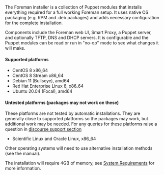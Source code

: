 
The Foreman installer is a collection of Puppet modules that installs everything required for a full working Foreman setup.  It uses native OS packaging (e.g. RPM and .deb packages) and adds necessary configuration for the complete installation.

Components include the Foreman web UI, Smart Proxy, a Puppet server, and optionally TFTP, DNS and DHCP servers. It is configurable and the Puppet modules can be read or run in "no-op" mode to see what changes it will make.

#### Supported platforms
* CentOS 8 x86_64
* CentOS 8 Stream x86_64
* Debian 11 (Bullseye), amd64
* Red Hat Enterprise Linux 8, x86_64
* Ubuntu 20.04 (Focal), amd64

#### Untested platforms (packages may not work on these)

These platforms are not tested by automatic installations. They are generally close to supported platforms so the packages may work, but additional work may be needed. For any queries for these platforms raise a question in [discourse support section](https://community.theforeman.org/c/support/10)

  * Scientific Linux and Oracle Linux, x86_64

Other operating systems will need to use alternative installation methods (see the manual).

The installation will require 4GB of memory, see [System Requirements](manuals/{{page.version}}/index.html#3.1SystemRequirements) for more information.
